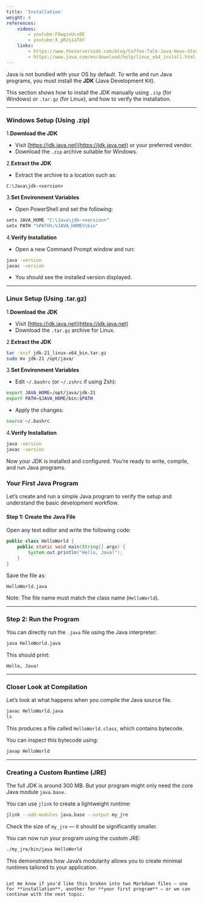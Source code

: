 ```yaml
---
title: 'Installation'
weight: 4
references:
    videos:
        - youtube:FXwgzaUcxOE
        - youtube:X_gRJs1aTdY
    links:
        - https://www.theserverside.com/blog/Coffee-Talk-Java-News-Stories-and-Opinions/How-to-install-Java-21
        - https://www.java.com/en/download/help/linux_x64_install.html
---
```


Java is not bundled with your OS by default. To write and run Java programs, you must install the **JDK** (Java Development Kit).

This section shows how to install the JDK manually using `.zip` (for Windows) or `.tar.gz` (for Linux), and how to verify the installation.

---

### Windows Setup (Using .zip)

1.**Download the JDK**

   - Visit [https://jdk.java.net](https://jdk.java.net) or your preferred vendor.
   - Download the `.zip` archive suitable for Windows.


2.**Extract the JDK**
   
   - Extract the archive to a location such as:

   ```
   C:\Java\jdk-<version>
   ```

3.**Set Environment Variables**

   - Open PowerShell and set the following:

   ```powershell
   setx JAVA_HOME "C:\Java\jdk-<version>"
   setx PATH "%PATH%;%JAVA_HOME%\bin"
   ```

4.**Verify Installation**

   - Open a new Command Prompt window and run:

   ```cmd
   java -version
   javac -version
   ```

   - You should see the installed version displayed.

---

### Linux Setup (Using .tar.gz)

1.**Download the JDK**

   - Visit [https://jdk.java.net](https://jdk.java.net)
   - Download the `.tar.gz` archive for Linux.

2.**Extract the JDK**

   ```bash
   tar -xvzf jdk-21_linux-x64_bin.tar.gz
   sudo mv jdk-21 /opt/java/
   ```

3.**Set Environment Variables**

   * Edit `~/.bashrc` (or `~/.zshrc` if using Zsh):

   ```bash
   export JAVA_HOME=/opt/java/jdk-21
   export PATH=$JAVA_HOME/bin:$PATH
   ```

   * Apply the changes:

   ```bash
   source ~/.bashrc
   ```

4.**Verify Installation**

   ```bash
   java -version
   javac -version
   ```


Now your JDK is installed and configured. You’re ready to write, compile, and run Java programs.


### Your First Java Program

Let’s create and run a simple Java program to verify the setup and understand the basic development workflow.

#### Step 1: Create the Java File

Open any text editor and write the following code:

```java
public class HelloWorld {
    public static void main(String[] args) {
        System.out.println("Hello, Java!");
    }
}
```

Save the file as:

```
HelloWorld.java
```

Note: The file name must match the class name (`HelloWorld`).

---

### Step 2: Run the Program

You can directly run the `.java` file using the Java interpreter:

```bash
java HelloWorld.java
```

This should print:

```
Hello, Java!
```

---

### Closer Look at Compilation

Let’s look at what happens when you compile the Java source file.

```bash
javac HelloWorld.java
ls
```

This produces a file called `HelloWorld.class`, which contains bytecode.

You can inspect this bytecode using:

```bash
javap HelloWorld
```

---

### Creating a Custom Runtime (JRE)

The full JDK is around 300 MB. But your program might only need the core Java module `java.base`.

You can use `jlink` to create a lightweight runtime:

```bash
jlink --add-modules java.base --output my_jre
```

Check the size of `my_jre` — it should be significantly smaller.

You can now run your program using the custom JRE:

```bash
./my_jre/bin/java HelloWorld
```

This demonstrates how Java’s modularity allows you to create minimal runtimes tailored to your application.

```

Let me know if you'd like this broken into two Markdown files — one for **installation**, another for **your first program** — or we can continue with the next topic.
```
